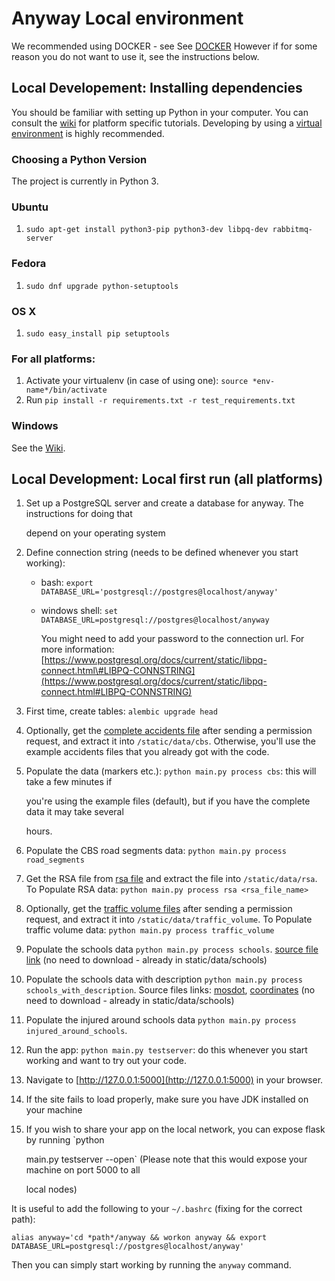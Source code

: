 # Anyway Local environment

We recommended using DOCKER - see See [DOCKER](https://github.com/hasadna/anyway/tree/baf75d7c7a7b1385294bb52e5e30dae0d4559257/docs/docs/DOCKER.md) However if for some reason you do not want to use it, see the instructions below.

## Local Developement: Installing dependencies

You should be familiar with setting up Python in your computer. You can consult the [wiki](https://github.com/hasadna/anyway/wiki/Setup) for platform specific tutorials. Developing by using a [virtual environment](https://www.youtube.com/watch?v=N5vscPTWKOk) is highly recommended.

### Choosing a Python Version

The project is currently in Python 3.

### Ubuntu

1. `sudo apt-get install python3-pip python3-dev libpq-dev rabbitmq-server`

### Fedora

1. `sudo dnf upgrade python-setuptools`

### OS X

1. `sudo easy_install pip setuptools`

### For all platforms:

1. Activate your virtualenv \(in case of using one\): `source *env-name*/bin/activate`
2. Run `pip install -r requirements.txt -r test_requirements.txt`

### Windows

See the [Wiki](https://github.com/hasadna/anyway/wiki/Setting-up-a-Python-development-environment-in-Windows).

## Local Development: Local first run \(all platforms\)

1. Set up a PostgreSQL server and create a database for anyway. The instructions for doing that

   depend on your operating system

2. Define connection string \(needs to be defined whenever you start working\):
   * bash: `export DATABASE_URL='postgresql://postgres@localhost/anyway'`
   * windows shell: `set DATABASE_URL=postgresql://postgres@localhost/anyway`

     You might need to add your password to the connection url. For more information: [https://www.postgresql.org/docs/current/static/libpq-connect.html\#LIBPQ-CONNSTRING](https://www.postgresql.org/docs/current/static/libpq-connect.html#LIBPQ-CONNSTRING)
3. First time, create tables: `alembic upgrade head`
4. Optionally, get the [complete accidents file](https://drive.google.com/drive/folders/1JVBNP3oTn12zxWExPKeCf_vetNHVCcoo?usp=sharing) after sending a permission request, and extract it into `/static/data/cbs`. Otherwise, you'll use the example accidents files that you already got with the code.
5. Populate the data \(markers etc.\): `python main.py process cbs`: this will take a few minutes if

   you're using the example files \(default\), but if you have the complete data it may take several

   hours.

6. Populate the CBS road segments data: `python main.py process road_segments`
7. Get the RSA file from [rsa file](https://drive.google.com/drive/folders/1oR3q-RBKy8AWXf5Z1JNBKD9cqqlEG-jC?usp=sharing) and extract the file into `/static/data/rsa`. To Populate RSA data: `python main.py process rsa <rsa_file_name>`
8. Optionally, get the [traffic volume files](https://drive.google.com/drive/folders/1OJjNlJ6Li2be0olwn1lj9d-bh9MpWEdK?usp=sharing) after sending a permission request, and extract it into `/static/data/traffic_volume`. To Populate traffic volume data: `python main.py process traffic_volume`
9. Populate the schools data `python main.py process schools`. [source file link](https://data.gov.il/dataset/school/resource/99b92311-9675-4351-85cd-9ed5ee69a787) \(no need to download - already in static/data/schools\)
10. Populate the schools data with description `python main.py process schools_with_description`. Source files links: [mosdot](https://data.gov.il/dataset/mosdot), [coordinates](https://data.gov.il/dataset/coordinates) \(no need to download - already in static/data/schools\)
11. Populate the injured around schools data `python main.py process injured_around_schools`.
12. Run the app: `python main.py testserver`: do this whenever you start working and want to try out your code.
13. Navigate to [http://127.0.0.1:5000](http://127.0.0.1:5000) in your browser.
14. If the site fails to load properly, make sure you have JDK installed on your machine
15. If you wish to share your app on the local network, you can expose flask by running \`python

     main.py testserver --open\` \(Please note that this would expose your machine on port 5000 to all

     local nodes\)

It is useful to add the following to your `~/.bashrc` \(fixing for the correct path\):

```text
alias anyway='cd *path*/anyway && workon anyway && export DATABASE_URL=postgresql://postgres@localhost/anyway'
```

Then you can simply start working by running the `anyway` command.

